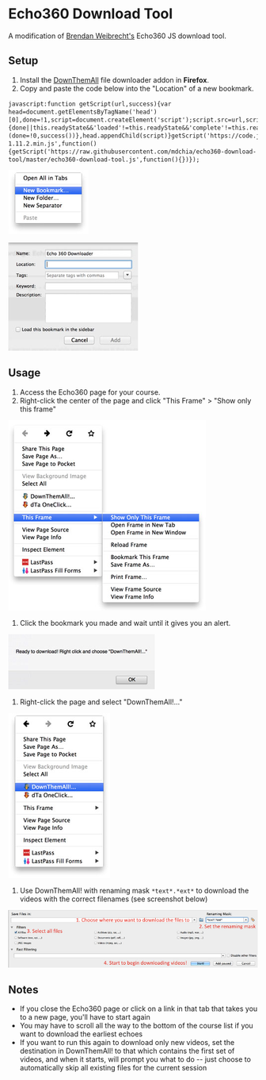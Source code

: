 # Echo360 Download Tool

A modification of [Brendan Weibrecht's](https://github.com/ZimbiX) Echo360 JS download tool.

## Setup

1. Install the [DownThemAll](http://www.downthemall.net) file downloader addon in **Firefox**.
2. Copy and paste the code below into the "Location" of a new bookmark.

```
javascript:function getScript(url,success){var head=document.getElementsByTagName('head')[0],done=!1,script=document.createElement('script');script.src=url,script.onload=script.onreadystatechange=function(){done||this.readyState&&'loaded'!=this.readyState&&'complete'!=this.readyState||(done=!0,success())},head.appendChild(script)}getScript('https://code.jquery.com/jquery-1.11.2.min.js',function(){getScript('https://raw.githubusercontent.com/mdchia/echo360-download-tool/master/echo360-download-tool.js',function(){})});
```

![Make a bookmark screenshot](/setup-img/step2a.jpg)

![Add code to location field screenshot](/setup-img/step2b.jpg)

## Usage

1. Access the Echo360 page for your course.
2. Right-click the center of the page and click "This Frame" > "Show only this frame"

![Show only this frame screenshot](/setup-img/step3a.jpg)

1. Click the bookmark you made and wait until it gives you an alert.

![Ready to download screenshot](/setup-img/step3b.jpg)

1. Right-click the page and select "DownThemAll!..."

![DTA screenshot](/setup-img/step4.jpg)

1. Use DownThemAll! with renaming mask `*text*.*ext*` to download the videos with the correct filenames (see screenshot below)

![DTA config screenshot](/setup-img/step5.jpg)

## Notes

- If you close the Echo360 page or click on a link in that tab that takes you to a new page, you'll have to start again
- You may have to scroll all the way to the bottom of the course list if you want to download the earliest echoes
- If you want to run this again to download only new videos, set the destination in DownThemAll! to that which contains the first set of videos, and when it starts, will prompt you what to do -- just choose to automatically skip all existing files for the current session
